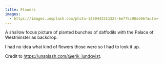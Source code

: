 ```yaml
---
title: Flowers
images:
  - https://images.unsplash.com/photo-1489442513325-6e77bc98de06?auto=format&fit=crop&w=746&q=80
---
```

A shallow focus picture of planted bunches of daffodils with the Palace of Westminster as backdrop.

I had no idea what kind of flowers those were so I had to look it up.

Credit to https://unsplash.com/@erik_lundqvist.